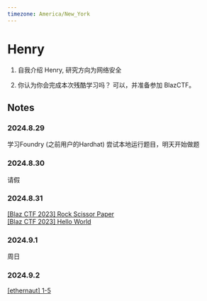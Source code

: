 ```yaml
---
timezone: America/New_York
---
```


# Henry

1. 自我介绍
Henry, 研究方向为网络安全

2. 你认为你会完成本次残酷学习吗？
可以，并准备参加 BlazCTF。

## Notes

<!-- Content_START -->

### 2024.8.29

学习Foundry (之前用户的Hardhat)
尝试本地运行题目，明天开始做题

### 2024.8.30
请假

### 2024.8.31
[[Blaz CTF 2023] Rock Scissor Paper](./Writeup/Henry/rock-paper-scissor.md)  
[[Blaz CTF 2023] Hello World](./Writeup/Henry/blazctf-2023-helloworld.md)  

### 2024.9.1
周日

### 2024.9.2
[[ethernaut] 1-5 ](./Writeup/Henry/ethernaut.md)


<!-- Content_END -->
